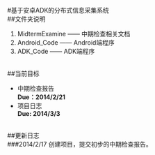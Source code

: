 #基于安卓ADK的分布式信息采集系统
<br/>
##文件夹说明

<ol>
    <li>MidtermExamine —— 中期检查相关文档</li>
    <li>Android_Code —— Android端程序</li>
    <li>ADK_Code —— ADK端程序</li>
</ol>
<br/>
##当前目标
<ul>
    <li>中期检查报告<br/><strong>Due：2014/2/21</strong></li>
    <li>项目日志<br/><strong>Due: 2014/3/3</strong></li>
</ul>
<br/>
##更新日志
<br/>
###2014/2/17
创建项目，提交初步的中期检查报告。